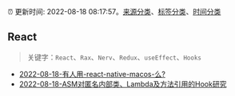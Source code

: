 :alarm_clock: 更新时间: 2022-08-18 08:17:57。[来源分类](../README.md)、[标签分类](../TAGS.md)、[时间分类](../TIMELINE.md)

## React


> 关键字：`React`、`Rax`、`Nerv`、`Redux`、`useEffect`、`Hooks`



- [2022-08-18-有人用-react-native-macos-么?](https://www.v2ex.com/t/873747) 
- [2022-08-18-ASM对匿名内部类、Lambda及方法引用的Hook研究](https://toutiao.io/k/smaj0vg) 